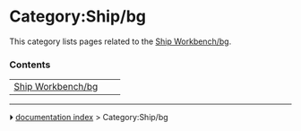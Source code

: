 # Category:Ship/bg
This category lists pages related to the [Ship Workbench/bg](Ship_Workbench/bg.md).

### Contents

|     |     |     |
| --- | --- | --- |
| [Ship Workbench/bg](Ship_Workbench/bg.md) |



---
⏵ [documentation index](../README.md) > Category:Ship/bg
